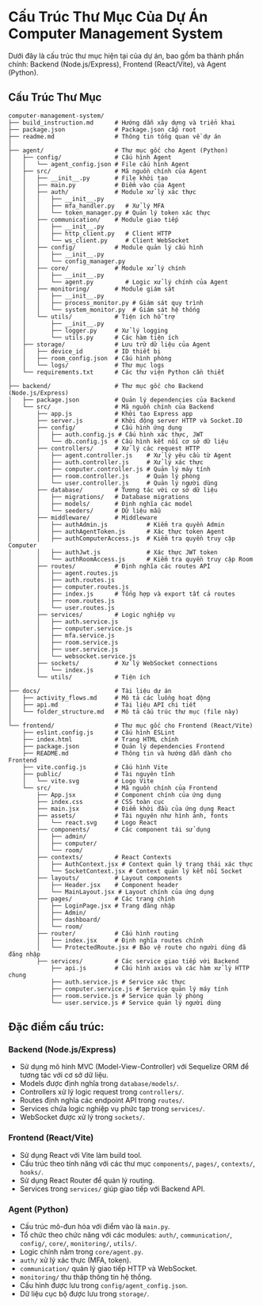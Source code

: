 # Cấu Trúc Thư Mục Của Dự Án Computer Management System

Dưới đây là cấu trúc thư mục hiện tại của dự án, bao gồm ba thành phần chính: Backend (Node.js/Express), Frontend (React/Vite), và Agent (Python).

## Cấu Trúc Thư Mục

```
computer-management-system/
├── build_instruction.md      # Hướng dẫn xây dựng và triển khai
├── package.json              # Package.json cấp root
├── readme.md                 # Thông tin tổng quan về dự án
│
├── agent/                    # Thư mục gốc cho Agent (Python)
│   ├── config/               # Cấu hình Agent
│   │   └── agent_config.json # File cấu hình Agent
│   ├── src/                  # Mã nguồn chính của Agent
│   │   ├── __init__.py       # File khởi tạo
│   │   ├── main.py           # Điểm vào của Agent
│   │   ├── auth/             # Module xử lý xác thực
│   │   │   ├── __init__.py
│   │   │   ├── mfa_handler.py   # Xử lý MFA
│   │   │   └── token_manager.py # Quản lý token xác thực
│   │   ├── communication/    # Module giao tiếp
│   │   │   ├── __init__.py
│   │   │   ├── http_client.py   # Client HTTP
│   │   │   └── ws_client.py     # Client WebSocket
│   │   ├── config/           # Module quản lý cấu hình
│   │   │   ├── __init__.py
│   │   │   └── config_manager.py
│   │   ├── core/             # Module xử lý chính
│   │   │   ├── __init__.py
│   │   │   └── agent.py         # Logic xử lý chính của Agent
│   │   ├── monitoring/       # Module giám sát
│   │   │   ├── __init__.py
│   │   │   ├── process_monitor.py # Giám sát quy trình
│   │   │   └── system_monitor.py  # Giám sát hệ thống
│   │   └── utils/            # Tiện ích hỗ trợ
│   │       ├── __init__.py
│   │       ├── logger.py     # Xử lý logging
│   │       └── utils.py      # Các hàm tiện ích
│   ├── storage/              # Lưu trữ dữ liệu của Agent
│   │   ├── device_id         # ID thiết bị
│   │   ├── room_config.json  # Cấu hình phòng
│   │   └── logs/             # Thư mục logs
│   └── requirements.txt      # Các thư viện Python cần thiết
│
├── backend/                  # Thư mục gốc cho Backend (Node.js/Express)
│   ├── package.json          # Quản lý dependencies của Backend
│   └── src/                  # Mã nguồn chính của Backend
│       ├── app.js            # Khởi tạo Express app
│       ├── server.js         # Khởi động server HTTP và Socket.IO
│       ├── config/           # Cấu hình ứng dụng
│       │   ├── auth.config.js # Cấu hình xác thực, JWT
│       │   └── db.config.js  # Cấu hình kết nối cơ sở dữ liệu
│       ├── controllers/      # Xử lý các request HTTP
│       │   ├── agent.controller.js    # Xử lý yêu cầu từ Agent
│       │   ├── auth.controller.js     # Xử lý xác thực
│       │   ├── computer.controller.js # Quản lý máy tính
│       │   ├── room.controller.js     # Quản lý phòng
│       │   └── user.controller.js     # Quản lý người dùng
│       ├── database/         # Tương tác với cơ sở dữ liệu
│       │   ├── migrations/   # Database migrations
│       │   ├── models/       # Định nghĩa các model
│       │   └── seeders/      # Dữ liệu mẫu
│       ├── middleware/       # Middleware
│       │   ├── authAdmin.js           # Kiểm tra quyền Admin
│       │   ├── authAgentToken.js      # Xác thực token Agent
│       │   ├── authComputerAccess.js  # Kiểm tra quyền truy cập Computer
│       │   ├── authJwt.js             # Xác thực JWT token
│       │   └── authRoomAccess.js      # Kiểm tra quyền truy cập Room
│       ├── routes/           # Định nghĩa các routes API
│       │   ├── agent.routes.js
│       │   ├── auth.routes.js
│       │   ├── computer.routes.js
│       │   ├── index.js      # Tổng hợp và export tất cả routes
│       │   ├── room.routes.js
│       │   └── user.routes.js
│       ├── services/         # Logic nghiệp vụ
│       │   ├── auth.service.js
│       │   ├── computer.service.js
│       │   ├── mfa.service.js
│       │   ├── room.service.js
│       │   ├── user.service.js
│       │   └── websocket.service.js
│       ├── sockets/          # Xử lý WebSocket connections
│       │   └── index.js
│       └── utils/            # Tiện ích
│
├── docs/                     # Tài liệu dự án
│   ├── activity_flows.md     # Mô tả các luồng hoạt động
│   ├── api.md                # Tài liệu API chi tiết
│   └── folder_structure.md   # Mô tả cấu trúc thư mục (file này)
│
└── frontend/                 # Thư mục gốc cho Frontend (React/Vite)
    ├── eslint.config.js      # Cấu hình ESLint
    ├── index.html            # Trang HTML chính
    ├── package.json          # Quản lý dependencies Frontend
    ├── README.md             # Thông tin và hướng dẫn dành cho Frontend
    ├── vite.config.js        # Cấu hình Vite
    ├── public/               # Tài nguyên tĩnh
    │   └── vite.svg          # Logo Vite
    └── src/                  # Mã nguồn chính của Frontend
        ├── App.jsx           # Component chính của ứng dụng
        ├── index.css         # CSS toàn cục
        ├── main.jsx          # Điểm khởi đầu của ứng dụng React
        ├── assets/           # Tài nguyên như hình ảnh, fonts
        │   └── react.svg     # Logo React
        ├── components/       # Các component tái sử dụng
        │   ├── admin/
        │   ├── computer/
        │   └── room/
        ├── contexts/         # React Contexts
        │   ├── AuthContext.jsx # Context quản lý trạng thái xác thực
        │   └── SocketContext.jsx # Context quản lý kết nối Socket
        ├── layouts/          # Layout components
        │   ├── Header.jsx    # Component header
        │   └── MainLayout.jsx # Layout chính của ứng dụng
        ├── pages/            # Các trang chính
        │   ├── LoginPage.jsx # Trang đăng nhập
        │   ├── Admin/
        │   ├── dashboard/
        │   └── room/
        ├── router/           # Cấu hình routing
        │   ├── index.jsx     # Định nghĩa routes chính
        │   └── ProtectedRoute.jsx # Bảo vệ route cho người dùng đã đăng nhập
        ├── services/         # Các service giao tiếp với Backend
            ├── api.js        # Cấu hình axios và các hàm xử lý HTTP chung
            ├── auth.service.js # Service xác thực
            ├── computer.service.js # Service quản lý máy tính
            ├── room.service.js # Service quản lý phòng
            └── user.service.js # Service quản lý người dùng
```

## Đặc điểm cấu trúc:

### Backend (Node.js/Express)
- Sử dụng mô hình MVC (Model-View-Controller) với Sequelize ORM để tương tác với cơ sở dữ liệu.
- Models được định nghĩa trong `database/models/`.
- Controllers xử lý logic request trong `controllers/`.
- Routes định nghĩa các endpoint API trong `routes/`.
- Services chứa logic nghiệp vụ phức tạp trong `services/`.
- WebSocket được xử lý trong `sockets/`.

### Frontend (React/Vite)
- Sử dụng React với Vite làm build tool.
- Cấu trúc theo tính năng với các thư mục `components/`, `pages/`, `contexts/`, `hooks/`.
- Sử dụng React Router để quản lý routing.
- Services trong `services/` giúp giao tiếp với Backend API.

### Agent (Python)
- Cấu trúc mô-đun hóa với điểm vào là `main.py`.
- Tổ chức theo chức năng với các modules: `auth/`, `communication/`, `config/`, `core/`, `monitoring/`, `utils/`.
- Logic chính nằm trong `core/agent.py`.
- `auth/` xử lý xác thực (MFA, token).
- `communication/` quản lý giao tiếp HTTP và WebSocket.
- `monitoring/` thu thập thông tin hệ thống.
- Cấu hình được lưu trong `config/agent_config.json`.
- Dữ liệu cục bộ được lưu trong `storage/`.
